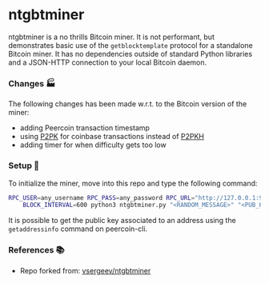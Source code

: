 # ntgbtminer 

ntgbtminer is a no thrills Bitcoin miner.
It is not performant, but demonstrates basic use of the `getblocktemplate`
protocol for a standalone Bitcoin miner. It has no dependencies outside of
standard Python libraries and a JSON-HTTP connection to your local Bitcoin
daemon.

### Changes :factory:

The following changes has been made w.r.t. to the Bitcoin version of the miner:

* adding Peercoin transaction timestamp
* using [P2PK](https://learnmeabitcoin.com/technical/p2pk) for coinbase transactions instead of [P2PKH](https://learnmeabitcoin.com/technical/p2pkh)
* adding timer for when difficulty gets too low

### Setup :hammer:

To initialize the miner, move into this repo and type the following command:

```sh
RPC_USER=any_username RPC_PASS=any_password RPC_URL="http://127.0.0.1:9904" \
    BLOCK_INTERVAL=600 python3 ntgbtminer.py "<RANDOM_MESSAGE>" "<PUB_KEY>"
```

It is possible to get the public key associated to an address using the `getaddressinfo` command on peercoin-cli.

### References :books:

* Repo forked from: [vsergeev/ntgbtminer](https://github.com/vsergeev/ntgbtminer.git)
